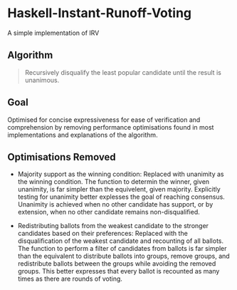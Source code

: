 # Haskell-Instant-Runoff-Voting
A simple implementation of IRV

## Algorithm

> Recursively disqualify the least popular candidate until the result is unanimous.

## Goal

Optimised for concise expressiveness for ease of verification and comprehension by removing performance optimisations found in most implementations and explanations of the algorithm.

## Optimisations Removed

* Majority support as the winning condition: 
Replaced with unanimity as the winning condition.
The function to determin the winner, given unanimity, is far simpler than the equivelent, given majority.
Explicitly testing for unanimity better explesses the goal of reaching consensus. Unanimity is achieved when no other candidate has support, or by extension, when no other candidate remains non-disqualified.

* Redistributing ballots from the weakest candidate to the stronger candidates based on their preferences: 
Replaced with the disqualification of the weakest candidate and recounting of all ballots.
The function to perform a filter of candidates from ballots is far simpler than the equivalent to distribute ballots into groups, remove groups, and redistribute ballots between the groups while avoiding the removed groups.
This better expresses that every ballot is recounted as many times as there are rounds of voting.

